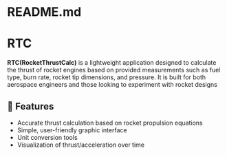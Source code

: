 # README.md
# RTC

**RTC(RocketThrustCalc)** is a lightweight application designed to calculate the thrust of rocket engines based on provided measurements such as fuel type, burn rate, rocket tip dimensions, and pressure. It is built for both aerospace engineers and those looking to experiment with rocket designs

## 🚀 Features

- Accurate thrust calculation based on rocket propulsion equations
- Simple, user-friendly graphic interface
- Unit conversion tools 
- Visualization of thrust/acceleration over time
